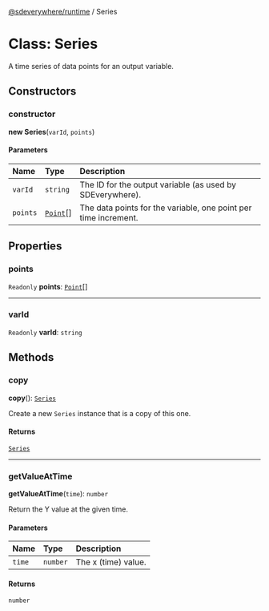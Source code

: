[@sdeverywhere/runtime](../entry.md) / Series

# Class: Series

A time series of data points for an output variable.

## Constructors

### constructor

**new Series**(`varId`, `points`)

#### Parameters

| Name | Type | Description |
| :------ | :------ | :------ |
| `varId` | `string` | The ID for the output variable (as used by SDEverywhere). |
| `points` | [`Point`](../interfaces/Point.md)[] | The data points for the variable, one point per time increment. |

## Properties

### points

 `Readonly` **points**: [`Point`](../interfaces/Point.md)[]

___

### varId

 `Readonly` **varId**: `string`

## Methods

### copy

**copy**(): [`Series`](Series.md)

Create a new `Series` instance that is a copy of this one.

#### Returns

[`Series`](Series.md)

___

### getValueAtTime

**getValueAtTime**(`time`): `number`

Return the Y value at the given time.

#### Parameters

| Name | Type | Description |
| :------ | :------ | :------ |
| `time` | `number` | The x (time) value. |

#### Returns

`number`
